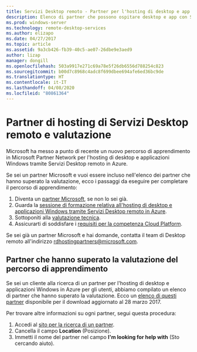 ```yaml
---
title: Servizi Desktop remoto - Partner per l'hosting di desktop e app
description: Elenco di partner che possono ospitare desktop e app con Servizi Desktop remoto.
ms.prod: windows-server
ms.technology: remote-desktop-services
ms.author: elizapo
ms.date: 04/27/2017
ms.topic: article
ms.assetid: 9a3cb426-fb39-40c5-ae07-26dbe9e3aed9
author: lizap
manager: dongill
ms.openlocfilehash: 503a9917e271c69a78e5f26db6556d788254c823
ms.sourcegitcommit: b00d7c8968c4adc8f699dbee694afe6ed36bc9de
ms.translationtype: HT
ms.contentlocale: it-IT
ms.lasthandoff: 04/08/2020
ms.locfileid: "80861364"
---
```

# <a name="remote-desktop-services-hosting-partners-and-assessment"></a>Partner di hosting di Servizi Desktop remoto e valutazione

Microsoft ha messo a punto di recente un nuovo percorso di apprendimento in Microsoft Partner Network per l'hosting di desktop e applicazioni Windows tramite Servizi Desktop remoto in Azure.

Se sei un partner Microsoft e vuoi essere incluso nell'elenco dei partner che hanno superato la valutazione, ecco i passaggi da eseguire per completare il percorso di apprendimento:

1. Diventa un [partner Microsoft](https://partner.microsoft.com/), se non lo sei già.
2. Guarda la [sessione di formazione relativa all'hosting di desktop e applicazioni Windows tramite Servizi Desktop remoto in Azure](https://mspartnerlp.partner.microsoft.com/LearningPath/LearningPath/DLPaths?trackId=2915&rowId=3603).
3. Sottoponiti alla [valutazione tecnica](https://mspartnerlp.partner.microsoft.com/LearningPath/LearningPath/DLPaths?trackId=1660&rowId=2220&trackPathId=9871).
4. Assicurarti di soddisfare i [requisiti per la competenza Cloud Platform](https://partner.microsoft.com/membership/cloud-platform-competency).

Se sei già un partner Microsoft e hai domande, contatta il team di Desktop remoto all'indirizzo <rdhostingpartners@microsoft.com>.  


## <a name="partners-who-have-passed-the-learning-path-assessment"></a>Partner che hanno superato la valutazione del percorso di apprendimento 

Se sei un cliente alla ricerca di un partner per l'hosting di desktop e applicazioni Windows in Azure per gli utenti, abbiamo compilato un elenco di partner che hanno superato la valutazione. Ecco un [elenco di questi partner](rds-hosting-partners.md) disponibile per il download aggiornato al 28 marzo 2017.

Per trovare altre informazioni su ogni partner, segui questa procedura:

1. Accedi al [sito per la ricerca di un partner](https://partnercenter.microsoft.com/pcv/search).
2. Cancella il campo **Location** (Posizione).
3. Immetti il nome del partner nel campo **I'm looking for help with** (Sto cercando aiuto).
